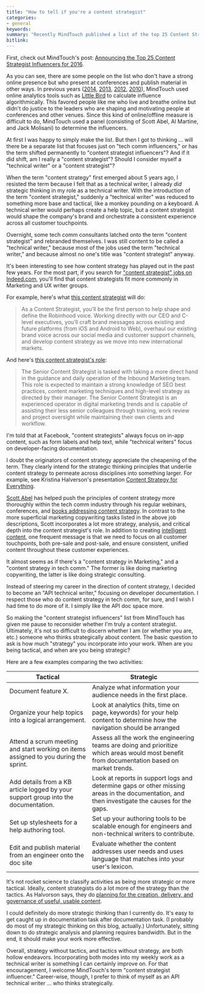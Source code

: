 ```yaml
---
title: "How to tell if you're a content strategist"
categories:
- general
keywords: 
summary: "Recently MindTouch published a list of the top 25 Content Strategist Influencers. In contrast to previous top influencer lists, this year's list shifts from the term 'tech comm influencer' to 'content strategist influencer'. They also broadened their measures for determining influence, including less online presence and more offline influence, such as conference presentations. I just barely made the list this year. It got me thinking about whether I am in fact a content strategist or a technical writer."
bitlink:
---
```


First, check out MindTouch's post: [Announcing the Top 25 Content Strategist Influencers for 2016](https://mindtouch.com/resources/announcing-top-25-content-strategist-influencers-2016).

As you can see, there are some people on the list who don't have a strong online presence but who present at conferences and publish material in other ways. In previous years ([2014](http://www.mindtouch.com/blog/2014/04/25/top-50-most-influential-techcomm-experts-lets-connect-at-the-stc-summit-2014-techwhirl-or-writethedocs), [2013](http://www.mindtouch.com/blog/2013/04/04/2013-influencers-in-techcomm/), [2012](http://www.mindtouch.com/blog/2012/01/06/techcomm-contentstrategy-400-knowledgebase/), [2010](http://www.mindtouch.com/blog/2010/07/29/the-most-influential-technical-communicator-bloggers/)), MindTouch used online analytics tools such as [Little Bird](http://www.getlittlebird.com/) to calculate influence algorithmically. This favored people like me who live and breathe online but didn't do justice to the leaders who are shaping and motivating people at conferences and other venues. Since this kind of online/offline measure is difficult to do, MindTouch used a panel (consisting of Scott Abel, Al Martine, and Jack Molisani) to determine the influencers.

At first I was happy to simply make the list. But then I got to thinking ... will there be a separate list that focuses just on "tech comm influencers," or has the term shifted permanently to "content strategist influencers"? And if it did shift, am I really a "content strategist"? Should I consider myself a "technical writer" or a "content strategist"?

When the term "content strategy" first emerged about 5 years ago, I resisted the term because I felt that as a technical writer, I already *did* strategic thinking in my role as a technical writer. With the introduction of the term "content strategist," suddenly a "technical writer" was reduced to something more base and tactical, like a monkey pounding on a keyboard. A technical writer would perhaps create a help topic, but a content strategist would shape the company's brand and orchestrate a consistent experience across all customer touchpoints.

Overnight, some tech comm consultants latched onto the term "content strategist" and rebranded themselves. I was still content to be called a "technical writer," because most of the jobs used the term "technical writer," and because almost no one's title was "content strategist" anyway. 

It's been interesting to see how content strategy has played out in the past few years. For the most part, if you search for ["content strategist" jobs on Indeed.com](http://www.indeed.com/jobs?q=content+strategist&l=), you'll find that content strategists fit more commonly in Marketing and UX writer groups.

For example, here's what [this content strategist](http://www.indeed.com/viewjob?jk=7b8e0d239f19dfa2&q=content+strategist&tk=1avupij4qbs96avm&from=web) will do:

> As a Content Strategist, you’ll be the first person to help shape and define the Robinhood voice. Working directly with our CEO and C-level executives, you’ll craft brand messages across existing and future platforms (from iOS and Android to Web), overhaul our existing brand voice across our social media and customer support channels, and develop content strategy as we move into new international markets. 

And here's [this content strategist's role](https://www.joblinkapply.com/Joblink/4798/Job/Index/238415?IsFrame=False):

> The Senior Content Strategist is tasked with taking a more direct hand in the guidance and daily operation of the Inbound Marketing team. This role is expected to maintain a strong knowledge of SEO best practices, content marketing techniques and high-level strategy as directed by their manager. The Senior Content Strategist is an experienced operator in digital marketing trends and is capable of assisting their less senior colleagues through training, work review and project oversight while maintaining their own clients and workflow.

I'm told that at Facebook, "content strategists" always focus on in-app content, such as form labels and help text, while "technical writers" focus on developer-facing documentation. 

I doubt the originators of content strategy appreciate the cheapening of the term. They clearly intend for the strategic thinking principles that underlie content strategy to permeate across disciplines into something larger. For example, see Kristina Halverson's presentation [Content Strategy for Everything](http://www.slideshare.net/khalvorson/content-strategy-for-everything).

[Scott Abel](http://thecontentwrangler.com/) has helped push the principles of content strategy more thoroughly within the tech comm industry through his regular webinars, conferences, and [books addressing content strategy](http://xmlpress.net/content-strategy/). In contrast to the more superficial marketing copywriting tasks listed in the above job descriptions, Scott incorporates a lot more strategy, analysis, and critical depth into the content strategist's role. In addition to creating [intelligent content](http://thecontentwrangler.com/2011/01/17/what-is-intelligent-content/), one frequent message is that we need to focus on all customer touchpoints, both pre-sale and post-sale, and ensure consistent, unified content throughout these customer experiences.

It almost seems as if there's a "content strategy in Marketing," and a "content strategy in tech comm." The former is like doing marketing copywriting, the latter is like doing strategic consulting.

Instead of steering my career in the direction of content strategy, I decided to become an "API technical writer," focusing on developer documentation. I respect those who do content strategy in tech comm, for sure, and I wish I had time to do more of it. I simply like the API doc space more.

So making the "content strategist influencers" list from MindTouch has given me pause to reconsider whether I'm truly a content strategist. Ultimately, it's not so difficult to discern whether I am (or whether you are, etc.) someone who thinks strategically about content. The basic question to ask is how much "strategy" you incorporate into your work. When are you being tactical, and when are you being strategic? 

Here are a few examples comparing the two activities:

| Tactical | Strategic | 
|-------|-------|
| Document feature X.  | Analyze what information your audience needs in the first place. |
| Organize your help topics into a logical arrangement. | Look at analytics (hits, time on page, keywords) for your help content to determine how the navigation should be arranged |
| Attend a scrum meeting and start working on items assigned to you during the sprint. | Assess all the work the engineering teams are doing and prioritize which areas would most benefit from documentation based on market trends. |
| Add details from a KB article logged by your support group into the documentation. | Look at reports in support logs and determine gaps or other missing areas in the documentation, and then investigate the causes for the gaps. |
| Set up stylesheets for a help authoring tool. | Set up your authoring tools to be scalable enough for engineers and non-technical writers to contribute. |
| Edit and publish material from an engineer onto the doc site | Evaluate whether the content addresses user needs and uses language that matches into your user's lexicon. | 

It's not rocket science to classify activities as being more strategic or more tactical. Ideally, content strategists do a lot more of the strategy than the tactics. As Halvorson says, they do [planning for the creation, delivery, and governance of useful, usable content](http://contentmarketinginstitute.com/2015/09/content-strategy-halvorson/).

I could definitely do more strategic thinking than I currently do. It's easy to get caught up in documentation task after documentation task. (I probably do most of my strategic thinking on this blog, actually.) Unfortunately, sitting down to do strategic analysis and planning requires bandwidth. But in the end, it should make your work more effective.

Overall, strategy without tactics, and tactics without strategy, are both hollow endeavors. Incorporating both modes into my weekly work as a technical writer is something I can certainly improve on. For that encouragement, I welcome MindTouch's term "content strategist influencer." Career-wise, though, I prefer to think of myself as an API technical writer ... who thinks strategically.




